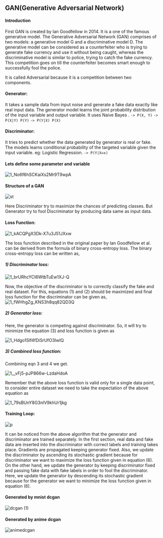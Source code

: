 ## GAN(Generative Adversarial Network)

#### Introduction

First GAN is created by Ian Goodfellow in 2014. It is a one of the famous generative model.
The Generative Adversarial Network (GAN) comprises of two models: a generative model G and a discriminative model D. The generative model can be considered as a counterfeiter who is trying to generate fake currency and use it without being caught, whereas the discriminative model is similar to police, trying to catch the fake currency. This competition goes on till the counterfeiter becomes smart enough to successfully fool the police.

It is called Adversarial because it is a competition between two components.

#### Generator:

It takes a sample data from input noise and generate a fake data exactly like real input data.
The generator model learns the joint probability distribution of the input variable and output variable.
It uses Naive Bayes .
`-> P(X, Y)`
`-> P(X|Y) P(Y)`
`-> P(Y|X) P(X)`

#### Discriminator:

It tries to predict whether the data generated by generator is real or fake.
The models learns conditional probability of the targeted variable given the input variable.
eg: Logistic Regression.
`-> P(Y|X=x)`

#### Lets define some parameter and variable

![1_No6f6hSCKaiXs2Mr9T9wpA](https://user-images.githubusercontent.com/50628520/90130639-8718db80-dd8a-11ea-81ed-1e4e0363c1af.png)

#### Structure of a GAN

![st](https://user-images.githubusercontent.com/50628520/90130850-dd861a00-dd8a-11ea-9d2b-3f1ed7e3dd88.jpg)

Here Discriminator try to maximize the chances of predicting classes.
But Generator try to fool Discriminator by producing data same as input data.

#### Loss Function:

![1_kACQPgX3Dk-X7u3J51JXxw](https://user-images.githubusercontent.com/50628520/90130948-07d7d780-dd8b-11ea-9301-8f5c92451ef4.png)

The loss function described in the original paper by Ian Goodfellow et al. can be derived from the formula of binary cross-entropy loss. The binary cross-entropy loss can be written as,

##### 1) Discriminator loss:

![1_brURhcYCI6WtbTuEw1XJ-Q](https://user-images.githubusercontent.com/50628520/90131095-47062880-dd8b-11ea-938e-523698240d8e.png)

Now, the objective of the discriminator is to correctly classify the fake and real dataset. For this, equations (1) and (2) should be maximized and final loss function for the discriminator can be given as,
![1_fWHhgZg_KNS3h8qq82QD3Q](https://user-images.githubusercontent.com/50628520/90131135-5be2bc00-dd8b-11ea-8c87-a53ef70fde51.png)

##### 2) Generator loss:

Here, the generator is competing against discriminator. So, it will try to minimize the equation (3) and loss function is given as

![1_Hdgo1Slf4fDiSrUfO3IwIQ](https://user-images.githubusercontent.com/50628520/90131385-c693f780-dd8b-11ea-9b25-c6495bfd2e1e.png)

##### 3) Combined loss function:

Combining eqn 3 and 4 we get.

![1__vFj5-pJP866w-LzdaHdoA](https://user-images.githubusercontent.com/50628520/90131458-e75c4d00-dd8b-11ea-86c2-df04ec7e493d.png)

Remember that the above loss function is valid only for a single data point, to consider entire dataset we need to take the expectation of the above equation as

![1_79sBUnY8G3nlV9khUr1jkg](https://user-images.githubusercontent.com/50628520/90131532-0529b200-dd8c-11ea-9340-5ee41b24b3b4.png)

#### Training Loop:

![p](https://user-images.githubusercontent.com/50628520/90131762-65205880-dd8c-11ea-8bb5-410dbe1e9e88.jpg)

It can be noticed from the above algorithm that the generator and discriminator are trained separately. In the first section, real data and fake data are inserted into the discriminator with correct labels and training takes place. Gradients are propagated keeping generator fixed. Also, we update the discriminator by ascending its stochastic gradient because for discriminator we want to maximize the loss function given in equation (6).
On the other hand, we update the generator by keeping discriminator fixed and passing fake data with fake labels in order to fool the discriminator. Here, we update the generator by descending its stochastic gradient because for the generator we want to minimize the loss function given in equation (6).

#### Generated by mnist dcgan

![dcgan (1)](https://user-images.githubusercontent.com/50628520/90311344-b90c7800-df19-11ea-8131-2fbaf307620f.gif)

#### Generated by anime dcgan

![animedcgan](https://user-images.githubusercontent.com/50628520/90311410-510a6180-df1a-11ea-9097-b328d3881360.gif)

